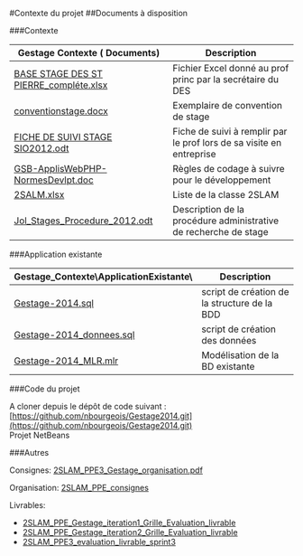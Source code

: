#Contexte du projet
##Documents à disposition


###Contexte


| Gestage Contexte ( Documents)							| Description 
| --------------- 																| ------------------------------ 
|[BASE STAGE DES ST PIERRE_compléte.xlsx](https://drive.google.com/open?id=16yDCHbPCkssgoKgwrdgRRdeR7Mtfgsr__3M8ifXQYhE&authuser=0)     | Fichier Excel donné au prof princ par la secrétaire du DES  
|   [conventionstage.docx](https://drive.google.com/open?id=1HRUgELl2ipGVOhmuFGiOThl5OdIpXNMqx7Jr1hh9Dvg&authuser=0)     										| Exemplaire de convention de stage 
|   [FICHE DE SUIVI STAGE SIO2012.odt](https://drive.google.com/open?id=1aElxKp-4hmaUb-dfz07kYXqUK4dISWUl5vHHaM7edl0&authuser=0)   				| Fiche de suivi à remplir par le prof lors de sa visite en entreprise  
|   [GSB-ApplisWebPHP-NormesDevlpt.doc](https://drive.google.com/open?id=1uRymEMi7ywuGlq-9HfahqNjklpAJu-zcLWdIQ5rgmYw&authuser=0)    		| Règles de codage à suivre pour le développement
|  [2SALM.xlsx](https://drive.google.com/open?id=17wn8vZhui_NVTDkHQa_r_Kg3_8SeZwDnys7lGgQQp3M&authuser=0)   														 | Liste de la classe 2SLAM      
| [ Jol_Stages_Procedure_2012.odt](https://drive.google.com/open?id=1xOvGXoBU07BOK9z1wjScuytt82xn3ri19MsD9MOU0iQ&authuser=0)  				 |Description de la procédure administrative de recherche de stage      


###Application existante


| Gestage_Contexte\ApplicationExistante\			| Description 
| --------------- 																| ------------------------------ 
|[Gestage-2014.sql](https://drive.google.com/open?id=0BxsdNywXiGpKX1N4MHZuNFprUnc&authuser=0)         | script de création de la structure de la BDD  
|   [Gestage-2014_donnees.sql](https://drive.google.com/open?id=0BxsdNywXiGpKUUR1M3FfRmJobWM&authuser=0)  									| script de création des données 
|  [Gestage-2014_MLR.mlr](https://drive.google.com/open?id=0BxsdNywXiGpKal92VWliaTc0bms&authuser=0)   				| Modélisation de la BD existante 

###Code du projet
    
A cloner depuis le dépôt de code suivant :
[https://github.com/nbourgeois/Gestage2014.git](https://github.com/nbourgeois/Gestage2014.git)  
Projet NetBeans
  
  
###Autres


Consignes: [2SLAM_PPE3_Gestage_organisation.pdf](https://drive.google.com/open?id=0BxsdNywXiGpKazRpRlJNZUJuenM&authuser=0)

Organisation: [2SLAM_PPE_consignes](https://drive.google.com/open?id=0BxsdNywXiGpKaGRma3lTLW53N2s&authuser=0)

Livrables:

 * [2SLAM_PPE_Gestage_iteration1_Grille_Evaluation_livrable](https://drive.google.com/open?id=0BxsdNywXiGpKTEhDTXRMNXlZM2s&authuser=0)
*  [2SLAM_PPE_Gestage_iteration2_Grille_Evaluation_livrable](https://drive.google.com/open?id=0BxsdNywXiGpKVi1YODg2MUpBZkU&authuser=0)
*  [2SLAM_PPE3_evaluation_livrable_sprint3](https://drive.google.com/open?id=0BxsdNywXiGpKVWJaMWt5ajdoRWs&authuser=0)
